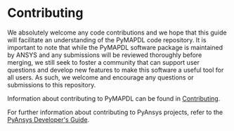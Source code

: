 # Contributing

We absolutely welcome any code contributions and we hope that this
guide will facilitate an understanding of the PyMAPDL code
repository. It is important to note that while the PyMAPDL software
package is maintained by ANSYS and any submissions will be reviewed
thoroughly before merging, we still seek to foster a community that can
support user questions and develop new features to make this software
a useful tool for all users.  As such, we welcome and encourage any
questions or submissions to this repository.


Information about contributing to PyMAPDL can be found in
[Contributing](https://mapdl.docs.pyansys.com/version/stable/getting_started/contribution.html).

For further information about contributing to PyAnsys projects,
refer to the [PyAnsys Developer's Guide](https://dev.docs.pyansys.com/).

